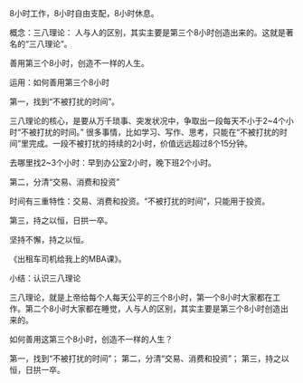 8小时工作，8小时自由支配，8小时休息。

概念：三八理论：
人与人的区别，其实主要是第三个8小时创造出来的。这就是著名的“三八理论”。

善用第三个8小时，创造不一样的人生。

运用：如何善用第三个8小时

第一，找到“不被打扰的时间”。

三八理论的核心，是要从万千琐事、突发状况中，争取出一段每天不小于2~4个小时“不被打扰的时间。” 很多事情，比如学习、写作、思考，只能在“不被打扰的时间”里完成。一段不被打扰的持续的2小时，价值远远超过8个15分钟。

去哪里找2~3个小时：早到办公室2小时，晚下班2个小时。

第二，分清“交易、消费和投资”

时间有三重特性：交易、消费和投资。“不被打扰的时间”，只能用于投资。

第三，持之以恒，日拱一卒。

坚持不懈，持之以恒。

《出租车司机给我上的MBA课》。

小结：认识三八理论

三八理论，就是上帝给每个人每天公平的三个8小时，第一个8小时大家都在工作。第二个8小时大家都在睡觉，人与人的区别，其实主要是第三个8小时创造出来的。

如何善用这第三个8小时，创造不一样的人生？

第一，找到“不被打扰的时间”；
第二，分清“交易、消费和投资”；
第三，持之以恒，日拱一卒。





